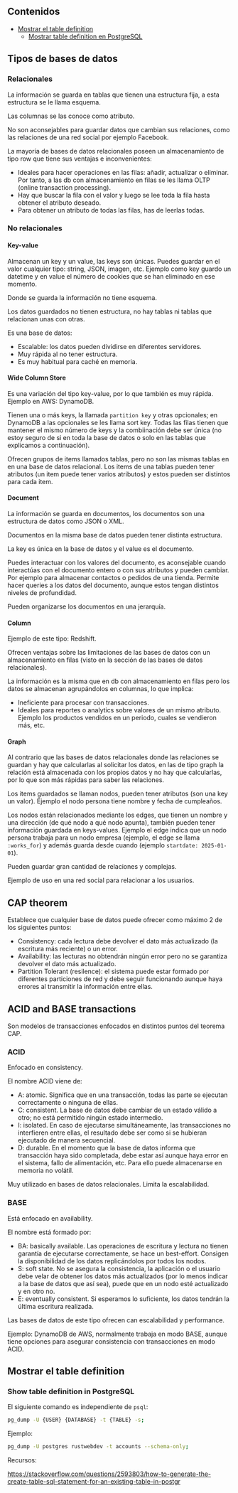## Contenidos

- [Mostrar el table definition](#mostrar-el-table-definition)
  - [Mostrar table definition en PostgreSQL](#mostrar-table-definition-en-postgresql)

## Tipos de bases de datos

### Relacionales

La información se guarda en tablas que tienen una estructura fija, a esta estructura se le llama esquema.

Las columnas se las conoce como atributo.

No son aconsejables para guardar datos que cambian sus relaciones, como las relaciones de una red social por ejemplo Facebook.

La mayoría de bases de datos relacionales poseen un almacenamiento de tipo row que tiene sus ventajas e inconvenientes:

- Ideales para hacer operaciones en las filas: añadir, actualizar o eliminar. Por tanto, a las db con almacenamiento en filas se les llama OLTP (online transaction processing).
- Hay que buscar la fila con el valor y luego se lee toda la fila hasta obtener el atributo deseado.
- Para obtener un atributo de todas las filas, has de leerlas todas.

### No relacionales

#### Key-value

Almacenan un key y un value, las keys son únicas. Puedes guardar en el valor cualquier tipo: string, JSON, imagen, etc. Ejemplo como key guardo un datetime y en value el número de cookies que se han eliminado en ese momento.

Donde se guarda la información no tiene esquema.

Los datos guardados no tienen estructura, no hay tablas ni tablas que relacionan unas con otras.

Es una base de datos:

- Escalable: los datos pueden dividirse en diferentes servidores.
- Muy rápida al no tener estructura.
- Es muy habitual para caché en memoria.

#### Wide Column Store

Es una variación del tipo key-value, por lo que también es muy rápida. Ejemplo en AWS: DynamoDB.

Tienen una o más keys, la llamada `partition key` y otras opcionales; en DynamoDB a las opcionales se les llama sort key. Todas las filas tienen que mantener el mismo número de keys y la combiinación debe ser única (no estoy seguro de si en toda la base de datos o solo en las tablas que explicamos a continuación).

Ofrecen grupos de items llamados tablas, pero no son las mismas tablas en en una base de datos relacional. Los items de una tablas pueden tener atributos (un item puede tener varios atributos) y estos pueden ser distintos para cada item.

#### Document

La información se guarda en documentos, los documentos son una estructura de datos como JSON o XML.

Documentos en la misma base de datos pueden tener distinta estructura.

La key es única en la base de datos y el value es el documento.

Puedes interactuar con los valores del documento, es aconsejable cuando interactúas con el documento entero o con sus atributos y pueden cambiar. Por ejemplo para almacenar contactos o pedidos de una tienda. Permite hacer queries a los datos del documento, aunque estos tengan distintos niveles de profundidad.

Pueden organizarse los documentos en una jerarquía.

#### Column

Ejemplo de este tipo: Redshift.

Ofrecen ventajas sobre las limitaciones de las bases de datos con un almacenamiento en filas (visto en la sección de las bases de datos relacionales).

La información es la misma que en db con almacenamiento en filas pero los datos se almacenan agrupándolos en columnas, lo que implica:

- Ineficiente para procesar con transacciones.
- Ideales para reportes o analytics sobre valores de un mismo atributo. Ejemplo los productos vendidos en un periodo, cuales se vendieron más, etc.

#### Graph

Al contrario que las bases de datos relacionales donde las relaciones se guardan y hay que calcularlas al solicitar los datos, en las de tipo graph la relación está almacenada con los propios datos y no hay que calcularlas, por lo que son más rápidas para saber las relaciones.

Los items guardados se llaman nodos, pueden tener atributos (son una key un valor). Ejemplo el nodo persona tiene nombre y fecha de cumpleaños.

Los nodos están relacionados mediante los edges, que tienen un nombre y una dirección (de qué nodo a qué nodo apunta), también pueden tener información guardada en keys-values. Ejemplo el edge indica que un nodo persona trabaja para un nodo empresa (ejemplo, el edge se llama `:works_for`) y además guarda desde cuando (ejemplo `startdate: 2025-01-01`).

Pueden guardar gran cantidad de relaciones y complejas.

Ejemplo de uso en una red social para relacionar a los usuarios.

## CAP theorem

Establece que cualquier base de datos puede ofrecer como máximo 2 de los siguientes puntos:

- Consistency: cada lectura debe devolver el dato más actualizado (la escritura más reciente) o un error.
- Availability: las lecturas no obtendrán ningún error pero no se garantiza devolver el dato más actualizado.
- Partition Tolerant (resilence): el sistema puede estar formado por diferentes particiones de red y debe seguir funcionando aunque haya errores al transmitir la información entre ellas.

## ACID and BASE transactions

Son modelos de transacciones enfocados en distintos puntos del teorema CAP.

### ACID

Enfocado en consistency.

El nombre ACID viene de:

  - A: atomic. Significa que en una transacción, todas las parte se ejecutan correctamente o ninguna de ellas.
  - C: consistent. La base de datos debe cambiar de un estado válido a otro; no está permitido ningún estado intermedio.
  - I: isolated. En caso de ejecutarse simultáneamente, las transacciones no interfieren entre ellas, el resultado debe ser como si se hubieran ejecutado de manera secuencial.
  - D: durable. En el momento que la base de datos informa que transacción haya sido completada, debe estar así aunque haya error en el sistema, fallo de alimentación, etc. Para ello puede almacenarse en memoria no volátil.

Muy utilizado en bases de datos relacionales. Limita la escalabilidad.

### BASE

Está enfocado en availability.

El nombre está formado por:

- BA: basically available. Las operaciones de escritura y lectura no tienen garantía de ejecutarse correctamente, se hace un best-effort. Consigen la disponibilidad de los datos replicándolos por todos los nodos.
- S: soft state. No se asegura la consistencia, la aplicación o el usuario debe velar de obtener los datos más actualizados (por lo menos indicar a la base de datos que así sea), puede que en un nodo esté actualizado y en otro no.
- E: eventually consistent. Si esperamos lo suficiente, los datos tendrán la última escritura realizada.

Las bases de datos de este tipo ofrecen can escalabilidad y performance.

Ejemplo: DynamoDB de AWS, normalmente trabaja en modo BASE, aunque tiene opciones para asegurar consistencia con transacciones en modo ACID.

## Mostrar el table definition

### Show table definition in PostgreSQL

El siguiente comando es independiente de `psql`:

```bash
pg_dump -U {USER} {DATABASE} -t {TABLE} -s;
```

Ejemplo:

```bash
pg_dump -U postgres rustwebdev -t accounts --schema-only;
```

Recursos:

<https://stackoverflow.com/questions/2593803/how-to-generate-the-create-table-sql-statement-for-an-existing-table-in-postgr>
